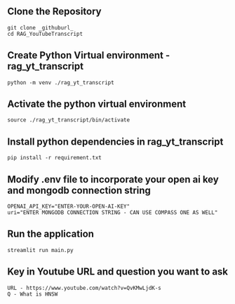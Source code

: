 ## Clone the Repository
```
git clone _githuburl_
cd RAG_YouTubeTranscript
```

## Create Python Virtual environment - rag_yt_transcript
```python -m venv ./rag_yt_transcript```

## Activate the python virtual environment
```source ./rag_yt_transcript/bin/activate```

## Install python dependencies in rag_yt_transcript 
```pip install -r requirement.txt```

## Modify .env file to incorporate your open ai key and mongodb connection string
```
OPENAI_API_KEY="ENTER-YOUR-OPEN-AI-KEY"
uri="ENTER MONGODB CONNECTION STRING - CAN USE COMPASS ONE AS WELL"
```

## Run the application

```
streamlit run main.py
```

## Key in Youtube URL and question you want to ask
```
URL - https://www.youtube.com/watch?v=QvKMwLjdK-s
Q - What is HNSW
```




